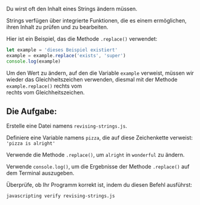 Du wirst oft den Inhalt eines Strings ändern müssen.

Strings verfügen über integrierte Funktionen, die es einem ermöglichen, ihren Inhalt zu prüfen und zu bearbeiten.

Hier ist ein Beispiel, das die Methode `.replace()` verwendet:

```js
let example = 'dieses Beispiel existiert'
example = example.replace('exists', 'super')
console.log(example)
```

Um den Wert zu ändern, auf den die Variable `example` verweist, müssen wir  
wieder das Gleichheitszeichen verwenden, diesmal mit der Methode `example.replace()` rechts vom  
rechts vom Gleichheitszeichen.

## Die Aufgabe:

Erstelle eine Datei namens `revising-strings.js`.

Definiere eine Variable namens `pizza`, die auf diese Zeichenkette verweist: `'pizza is alright'`

Verwende die Methode `.replace()`, um `alright` in `wonderful` zu ändern.

Verwende `console.log()`, um die Ergebnisse der Methode `.replace()` auf dem Terminal auszugeben.

Überprüfe, ob Ihr Programm korrekt ist, indem du diesen Befehl ausführst:

`javascripting verify revising-strings.js`
